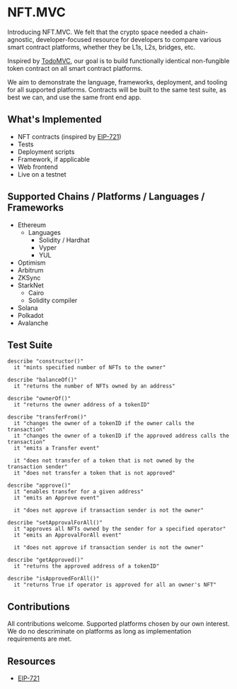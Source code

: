 # NFT.MVC

Introducing NFT.MVC. We felt that the crypto space needed a chain-agnostic, developer-focused resource for developers to compare various smart contract platforms, whether they be L1s, L2s, bridges, etc.

Inspired by [TodoMVC](https://todomvc.com/), our goal is to build functionally identical non-fungible token contract on all smart contract platforms.

We aim to demonstrate the language, frameworks, deployment, and tooling for all supported platforms. Contracts will be built to the same test suite, as best we can, and use the same front end app.


## What's Implemented

- NFT contracts (inspired by [EIP-721](https://eips.ethereum.org/EIPS/eip-721))
- Tests
- Deployment scripts
- Framework, if applicable
- Web frontend
- Live on a testnet


## Supported Chains / Platforms / Languages / Frameworks

- Ethereum
  - Languages
    - Solidity / Hardhat
    - Vyper
    - YUL
- Optimism
- Arbitrum
- ZKSync
- StarkNet
  - Cairo
  - Solidity compiler
- Solana
- Polkadot
- Avalanche


## Test Suite

```
describe "constructor()"
  it "mints specified number of NFTs to the owner"

describe "balanceOf()"
  it "returns the number of NFTs owned by an address"

describe "ownerOf()"
  it "returns the owner address of a tokenID"

describe "transferFrom()"
  it "changes the owner of a tokenID if the owner calls the transaction"
  it "changes the owner of a tokenID if the approved address calls the transaction"
  it "emits a Transfer event"

  it "does not transfer of a token that is not owned by the transaction sender"
  it "does not transfer a token that is not approved"

describe "approve()"
  it "enables transfer for a given address"
  it "emits an Approve event"

  it "does not approve if transaction sender is not the owner"

describe "setApprovalForAll()"
  it "approves all NFTs owned by the sender for a specified operator"
  it "emits an ApprovalForAll event"

  it "does not approve if transaction sender is not the owner"

describe "getApproved()"
  it "returns the approved address of a tokenID"

describe "isApprovedForAll()"
  it "returns True if operator is approved for all an owner's NFT"
```


## Contributions

All contributions welcome. Supported platforms chosen by our own interest. We do no descriminate on platforms as long as implementation requirements are met.


## Resources
- [EIP-721](https://eips.ethereum.org/EIPS/eip-721)
